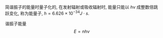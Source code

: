 简谐振子的能量时量子化的, 在发射辐射或吸收辐射时, 能量只能以 $h\nu$ 成整数倍跳跃变化, 称为能量子, $h=6.626\times10^{-34}J\cdot s$. 

谐振子能量 $$E=nh\nu$$